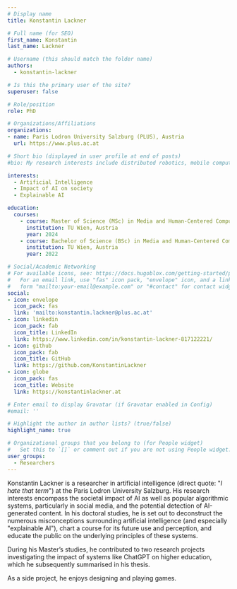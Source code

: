 ```yaml
---
# Display name
title: Konstantin Lackner

# Full name (for SEO)
first_name: Konstantin
last_name: Lackner

# Username (this should match the folder name)
authors:
  - konstantin-lackner

# Is this the primary user of the site?
superuser: false

# Role/position
role: PhD

# Organizations/Affiliations
organizations:
- name: Paris Lodron University Salzburg (PLUS), Austria
  url: https://www.plus.ac.at

# Short bio (displayed in user profile at end of posts)
#bio: My research interests include distributed robotics, mobile computing and programmable matter.

interests:
  - Artificial Intelligence
  - Impact of AI on society
  - Explainable AI

education:
  courses:
    - course: Master of Science (MSc) in Media and Human-Centered Computing
      institution: TU Wien, Austria
      year: 2024
    - course: Bachelor of Science (BSc) in Media and Human-Centered Computing
      institution: TU Wien, Austria
      year: 2022

# Social/Academic Networking
# For available icons, see: https://docs.hugoblox.com/getting-started/page-builder/#icons
#   For an email link, use "fas" icon pack, "envelope" icon, and a link in the
#   form "mailto:your-email@example.com" or "#contact" for contact widget.
social:
- icon: envelope
  icon_pack: fas
  link: 'mailto:konstantin.lackner@plus.ac.at'
- icon: linkedin
  icon_pack: fab
  icon_title: LinkedIn
  link: https://www.linkedin.com/in/konstantin-lackner-817122221/
- icon: github
  icon_pack: fab
  icon_title: GitHub
  link: https://github.com/KonstantinLackner
- icon: globe
  icon_pack: fas
  icon_title: Website
  link: https://konstantinlackner.at

# Enter email to display Gravatar (if Gravatar enabled in Config)
#email: ''

# Highlight the author in author lists? (true/false)
highlight_name: true

# Organizational groups that you belong to (for People widget)
#   Set this to `[]` or comment out if you are not using People widget.
user_groups:
  - Researchers
---
```


Konstantin Lackner is a researcher in artificial intelligence (direct quote: "*I hate that term*") at the Paris Lodron
University Salzburg. His research interests encompass the societal impact of AI as well as popular algorithmic
systems, particularly in social media, and the potential detection of AI-generated content. In his doctoral studies,
he is set out to deconstruct the numerous misconceptions surrounding artificial intelligence (and especially "explainable
AI"), chart a course for its future use and perception, and educate the public on the underlying principles of these
systems.

During his Master’s studies, he contributed to two research projects investigating the impact of systems like ChatGPT on
higher education, which he subsequently summarised in his thesis.

As a side project, he enjoys designing and playing games.

